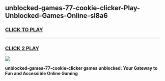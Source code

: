 
## unblocked-games-77-cookie-clicker-Play-Unblocked-Games-Online-sl8a6
<h3>
<a href="https://premium76.site?title=unblocked-games-77-cookie-clicker&ref=25A">CLICK TO PLAY</a></h3>
<hr>

<h3>
<a href="https://premium76.site?title=unblocked-games-77-cookie-clicker&ref=25A">CLICK 2 PLAY</a>
  
</h3>

<a href="https://premium76.site?title=unblocked-games-77-cookie-clicker&ref=25A"><img src="https://clearcache.store/games.png"></a>


**unblocked-games-77-cookie-clicker games unblocked: Your Gateway to Fun and Accessible Online Gaming**
